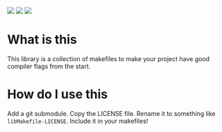 ![](https://img.shields.io/github/license/saltq144/libMakefile)
![](https://img.shields.io/github/languages/code-size/saltq144/libMakefile)
![](https://img.shields.io/github/directory-file-count/saltq144/libMakefile)
# What is this
This library is a collection of makefiles to make your project have good compiler flags from the start.
# How do I use this
Add a git submodule. Copy the LICENSE file. Rename it to something like ```libMakefile-LICENSE```. Include it in your makefiles!